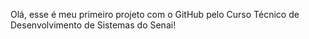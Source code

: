Olá, esse é meu primeiro projeto com o GitHub pelo Curso Técnico de Desenvolvimento de Sistemas do Senai!